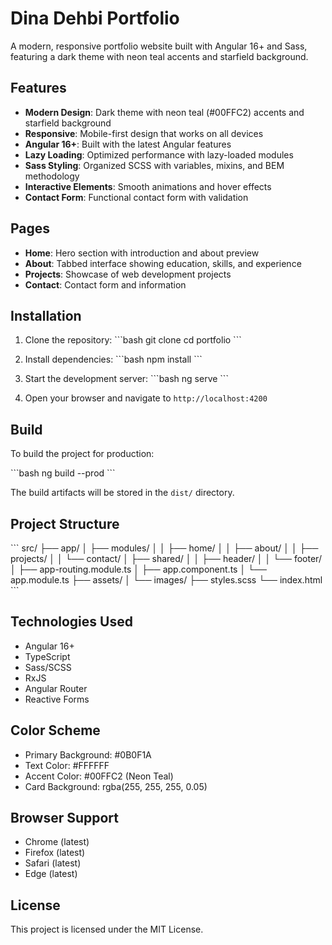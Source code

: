 # Dina Dehbi Portfolio

A modern, responsive portfolio website built with Angular 16+ and Sass, featuring a dark theme with neon teal accents and starfield background.

## Features

- **Modern Design**: Dark theme with neon teal (#00FFC2) accents and starfield background
- **Responsive**: Mobile-first design that works on all devices
- **Angular 16+**: Built with the latest Angular features
- **Lazy Loading**: Optimized performance with lazy-loaded modules
- **Sass Styling**: Organized SCSS with variables, mixins, and BEM methodology
- **Interactive Elements**: Smooth animations and hover effects
- **Contact Form**: Functional contact form with validation

## Pages

- **Home**: Hero section with introduction and about preview
- **About**: Tabbed interface showing education, skills, and experience
- **Projects**: Showcase of web development projects
- **Contact**: Contact form and information

## Installation

1. Clone the repository:
\`\`\`bash
git clone <repository-url>
cd portfolio
\`\`\`

2. Install dependencies:
\`\`\`bash
npm install
\`\`\`

3. Start the development server:
\`\`\`bash
ng serve
\`\`\`

4. Open your browser and navigate to `http://localhost:4200`

## Build

To build the project for production:

\`\`\`bash
ng build --prod
\`\`\`

The build artifacts will be stored in the `dist/` directory.

## Project Structure

\`\`\`
src/
├── app/
│   ├── modules/
│   │   ├── home/
│   │   ├── about/
│   │   ├── projects/
│   │   └── contact/
│   ├── shared/
│   │   ├── header/
│   │   └── footer/
│   ├── app-routing.module.ts
│   ├── app.component.ts
│   └── app.module.ts
├── assets/
│   └── images/
├── styles.scss
└── index.html
\`\`\`

## Technologies Used

- Angular 16+
- TypeScript
- Sass/SCSS
- RxJS
- Angular Router
- Reactive Forms

## Color Scheme

- Primary Background: #0B0F1A
- Text Color: #FFFFFF
- Accent Color: #00FFC2 (Neon Teal)
- Card Background: rgba(255, 255, 255, 0.05)

## Browser Support

- Chrome (latest)
- Firefox (latest)
- Safari (latest)
- Edge (latest)

## License

This project is licensed under the MIT License.
